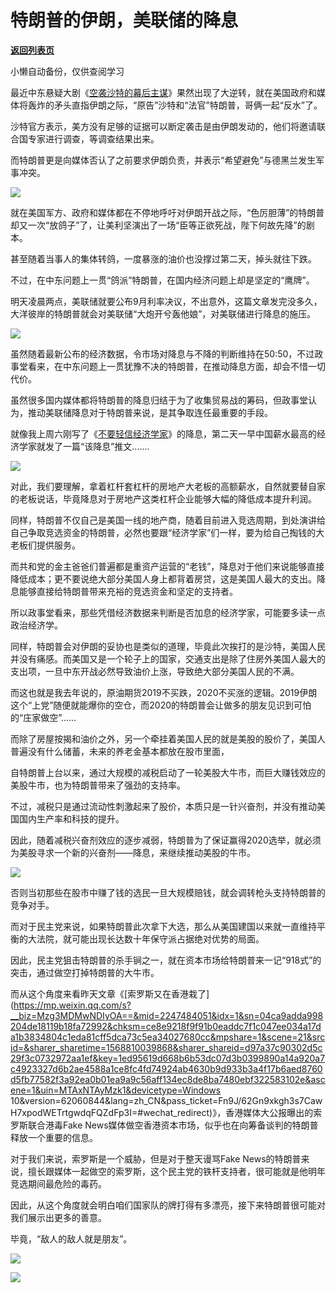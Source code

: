 # 特朗普的伊朗，美联储的降息

[**返回列表页**](/gzh/政事堂2019)

小懒自动备份，仅供查阅学习

  

最近中东悬疑大剧《[空袭沙特的幕后主谋](http://mp.weixin.qq.com/s?__biz=MzAwMzU1ODAwOQ==&mid=2650332464&idx=1&sn=9d06888e8646a615281aead50d61ecfb&chksm=83352226b442ab3073ccf19e6ebddfdf331ff7c1e379ca4d5d909fc84bf6b9de4154d7716967&scene=21#wechat_redirect)》果然出现了大逆转，就在美国政府和媒体将轰炸的矛头直指伊朗之际，“原告”沙特和“法官”特朗普，哥俩一起“反水”了。

  

沙特官方表示，美方没有足够的证据可以断定袭击是由伊朗发动的，他们将邀请联合国专家进行调查，等调查结果出来。

  

而特朗普更是向媒体否认了之前要求伊朗负责，并表示“希望避免”与德黑兰发生军事冲突。

  

  

![](https://mmbiz.qpic.cn/mmbiz_gif/rxhS23yu8cNvwUvv6OicDZ9VSLxmjlL10EtO6op0VZGicss3hIuLxwEf8fM2EYMiartSGAOicWNibR0swZrOelB8g7w/640?wx_fmt=gif)

  

就在美国军方、政府和媒体都在不停地呼吁对伊朗开战之际，“色厉胆薄”的特朗普却又一次“放鸽子”了，让美利坚演出了一场“臣等正欲死战，陛下何故先降”的剧本。

  

甚至随着当事人的集体转鸽，一度暴涨的油价也没撑过第二天，掉头就往下跌。

  

不过，在中东问题上一贯“鸽派”特朗普，在国内经济问题上却是坚定的“鹰牌”。

  

明天凌晨两点，美联储就要公布9月利率决议，不出意外，这篇文章发完没多久，大洋彼岸的特朗普就会对美联储“大炮开兮轰他娘”，对美联储进行降息的施压。  

  

![](https://mmbiz.qpic.cn/mmbiz_jpg/rxhS23yu8cNvwUvv6OicDZ9VSLxmjlL10v1UpXoLsSrvPV8Mj9kzeEtjkiaMRJfuJOibNcHl4vI8hsegP0nicRbEzw/640?wx_fmt=jpeg)

  

虽然随着最新公布的经济数据，令市场对降息与不降的判断维持在50:50，不过政事堂看来，在中东问题上一贯犹豫不决的特朗普，在推动降息方面，却会不惜一切代价。

  

虽然很多国内媒体都将特朗普的降息归结于为了收集贸易战的筹码，但政事堂认为，推动美联储降息对于特朗普来说，是其争取连任最重要的手段。  

  

就像我上周六刚写了《[不要轻信经济学家](http://mp.weixin.qq.com/s?__biz=MzAwMzU1ODAwOQ==&mid=2650332460&idx=1&sn=f18e11bc53a80152eef5d3afb2bda604&chksm=8335223ab442ab2ca2e37985153e5059acb859fa351b70e2eb881f71c22703582a2a54658886&scene=21#wechat_redirect)》的降息，第二天一早中国薪水最高的经济学家就发了一篇“该降息”推文.......  

  

![](https://mmbiz.qpic.cn/mmbiz_png/rxhS23yu8cNvwUvv6OicDZ9VSLxmjlL10aOhC9req6bgcLBbgicA48sDsmbz21MCs4lL7CetdYldicnFicN2U78HqA/640?wx_fmt=png)

  

对此，我们要理解，拿着杠杆套杠杆的房地产大老板的高额薪水，自然就要替自家的老板说话，毕竟降息对于房地产这类杠杆企业能够大幅的降低成本提升利润。  

  

同样，特朗普不仅自己是美国一线的地产商，随着目前进入竞选周期，到处演讲给自己争取竞选资金的特朗普，必然也要跟“经济学家”们一样，要为给自己掏钱的大老板们提供服务。

  

而共和党的金主爸爸们普遍都是重资产运营的“老钱”，降息对于他们来说能够直接降低成本；更不要说绝大部分美国人身上都背着房贷，这是美国人最大的支出。降息能够直接给特朗普带来充裕的竞选资金和坚定的支持者。

  

所以政事堂看来，那些凭借经济数据来判断是否加息的经济学家，可能要多读一点政治经济学。  

  

同样，特朗普会对伊朗的妥协也是类似的道理，毕竟此次挨打的是沙特，美国人民并没有痛感。而美国又是一个轮子上的国家，交通支出是除了住房外美国人最大的支出项，一旦中东开战必然导致油价上涨，导致绝大部分美国人民的不满。  

  

而这也就是我去年说的，原油期货2019不买跌，2020不买涨的逻辑。2019伊朗这个“上党”随便就能爆你的空仓，而2020的特朗普会让做多的朋友见识到可怕的“庄家做空”......  

  

而除了房屋按揭和油价之外，另一个牵挂着美国人民的就是美股的股价了，美国人普遍没有什么储蓄，未来的养老金基本都放在股市里面，

  

自特朗普上台以来，通过大规模的减税启动了一轮美股大牛市，而巨大赚钱效应的美股牛市，也为特朗普带来了强劲的支持率。  

  

不过，减税只是通过流动性刺激起来了股价，本质只是一针兴奋剂，并没有推动美国国内生产率和科技的提升。

  

因此，随着减税兴奋剂效应的逐步减弱，特朗普为了保证赢得2020选举，就必须为美股寻求一个新的兴奋剂——降息，来继续推动美股的牛市。

  

![](https://mmbiz.qpic.cn/mmbiz_jpg/rxhS23yu8cNvwUvv6OicDZ9VSLxmjlL10dhsuRBk8CicibG5F2Spgq27QBdo69xmkqjSRkUuXnEvxTU9iaa5pJnhvg/640?wx_fmt=jpeg)

  

否则当初那些在股市中赚了钱的选民一旦大规模赔钱，就会调转枪头支持特朗普的竞争对手。  

  

而对于民主党来说，如果特朗普此次拿下大选，那么从美国建国以来就一直维持平衡的大法院，就可能出现长达数十年保守派占据绝对优势的局面。  

  

因此，民主党狙击特朗普的杀手锏之一，就在资本市场给特朗普来一记“918式”的突击，通过做空打掉特朗普的大牛市。

  

而从这个角度来看昨天文章《[索罗斯又在香港栽了](https://mp.weixin.qq.com/s?__biz=Mzg3MDMwNDIyOA==&mid=2247484051&idx=1&sn=04ca9adda998204de18119b18fa72992&chksm=ce8e9218f9f91b0eaddc7f1c047ee034a17da1b3834804c1eda81cff5dca73c5ea34027680cc&mpshare=1&scene=21&srcid=&sharer_sharetime=1568810039868&sharer_shareid=d97a37c90302d5c29f3c0732972aa1ef&key=1ed95619d668b6b53dc07d3b0399890a14a920a7c4923327d6b2ae4588a1ce8fc4fd74924ab4630b9d933b3a4f17b6aed8760d5fb77582f3a92ea0b01ea9a9c56aff134ec8de8ba7480ebf322583102e&ascene=1&uin=MTAxNTAyMzk1&devicetype=Windows
10&version=62060844&lang=zh_CN&pass_ticket=Fn9J/62Gn9xkgh3s7CawH7xpodWETrtgwdqFQZdFp3I=#wechat_redirect)》，香港媒体大公报曝出的索罗斯联合港毒Fake
News媒体做空香港资本市场，似乎也在向筹备谈判的特朗普释放一个重要的信息。

  

对于我们来说，索罗斯是一个威胁，但是对于整天谩骂Fake
News的特朗普来说，擅长跟媒体一起做空的索罗斯，这个民主党的铁杆支持者，很可能就是他明年竞选期间最危险的毒药。

  

因此，从这个角度就会明白咱们国家队的牌打得有多漂亮，接下来特朗普很可能对我们展示出更多的善意。

  

毕竟，“敌人的敌人就是朋友”。

  

![](https://mmbiz.qpic.cn/mmbiz_jpg/rxhS23yu8cPp0iaKAfe0ZsWfgGcY72o9Nror8TicrtnlDsqzY7y4Kum4fM3X0FMEGlbvm9HvZUiaETSnLt4DHNLbQ/640?wx_fmt=jpeg)

![](https://mmbiz.qpic.cn/mmbiz_png/aqTBdq6cWGcaNvXgPTdVjYZicN5nOp9icEyb1iaEYxN8Rbu5LlF9S2W976xxxbASnh3gIO9cBjcw2PxJhema9uYIA/640?wx_fmt=png)

